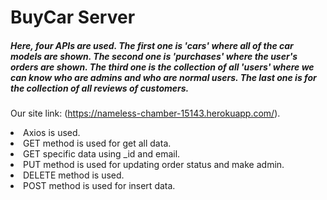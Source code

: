 # BuyCar Server

<h5>
Here, four APIs are used. The first one is 'cars' where all of the car models are shown. The second one is 'purchases' where the user's orders are shown. The third one is the collection of all 'users' where we can know who are admins and who are normal users. The last one is for the collection of all reviews of customers.
</h5>

Our site link: (https://nameless-chamber-15143.herokuapp.com/).

<li>Axios is used.</li>
<li>GET method is used for get all data.</li>
<li>GET specific data using _id and email.</li>
<li>PUT method is used for updating order status and make admin.</li>
<li>DELETE method is used.</li>
<li>POST method is used for insert data.</li>
